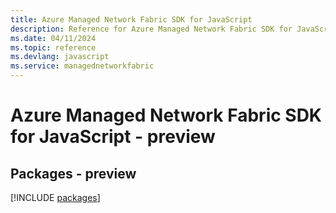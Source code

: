 ```yaml
---
title: Azure Managed Network Fabric SDK for JavaScript
description: Reference for Azure Managed Network Fabric SDK for JavaScript
ms.date: 04/11/2024
ms.topic: reference
ms.devlang: javascript
ms.service: managednetworkfabric
---
```

# Azure Managed Network Fabric SDK for JavaScript - preview
## Packages - preview
[!INCLUDE [packages](managed-network-fabric-index.md)]